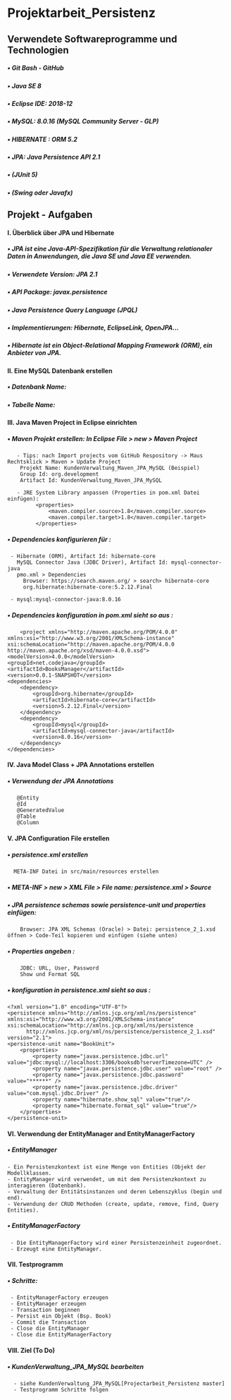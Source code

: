 # Projektarbeit_Persistenz
## Verwendete Softwareprogramme und Technologien 
##### •  Git Bash - GitHub
##### •  Java SE 8
##### •  Eclipse IDE: 2018-12
##### •  MySQL: 8.0.16 (MySQL Community Server - GLP)
##### •  HIBERNATE : ORM 5.2
##### •  JPA: Java Persistence API 2.1
##### •  (JUnit 5)
##### •  (Swing oder Javafx)
  
## Projekt - Aufgaben

#### I.	Überblick über JPA und Hibernate

##### •	JPA ist eine Java-API-Spezifikation für die Verwaltung relationaler Daten in Anwendungen, die Java SE und Java EE verwenden.
##### •	Verwendete Version: JPA 2.1
##### •	API Package: javax.persistence
##### •	Java Persistence Query Language (JPQL)
##### •	Implementierungen: Hibernate, EclipseLink, OpenJPA…
##### •	Hibernate ist ein Object-Relational Mapping Framework (ORM), ein Anbieter von  JPA.

#### II.	Eine MySQL Datenbank erstellen

##### •	Datenbank Name:
##### •	Tabelle Name:

#### III. Java Maven Project in Eclipse einrichten 
##### •	Maven Projekt erstellen: In Eclipse File > new > Maven Project
       - Tips: nach Import projects vom GitHub Respository -> Maus Rechtsklick > Maven > Update Project
	    Projekt Name: KundenVerwaltung_Maven_JPA_MySQL (Beispiel)
	    Group Id: org.development
	    Artifact Id: KundenVerwaltung_Maven_JPA_MySQL
	    
	   - JRE System Library anpassen (Properties in pom.xml Datei einfügen):
	         <properties>
		         <maven.compiler.source>1.8</maven.compiler.source>
		         <maven.compiler.target>1.8</maven.compiler.target>
	         </properties>
##### •	Dependencies konfigurieren für :
	 - Hibernate (ORM), Artifact Id: hibernate-core
	   MySQL Connector Java (JDBC Driver), Artifact Id: mysql-connector-java
	   pmo.xml > Dependencies
         Browser: https://search.maven.org/ > search> hibernate-core
         org.hibernate:hibernate-core:5.2.12.Final
         
     - mysql:mysql-connector-java:8.0.16
     
##### •	Dependencies konfiguration in pom.xml sieht so aus :
        <project xmlns="http://maven.apache.org/POM/4.0.0"
	xmlns:xsi="http://www.w3.org/2001/XMLSchema-instance"
	xsi:schemaLocation="http://maven.apache.org/POM/4.0.0 http://maven.apache.org/xsd/maven-4.0.0.xsd">
	<modelVersion>4.0.0</modelVersion>
	<groupId>net.codejava</groupId>
	<artifactId>BooksManager</artifactId>
	<version>0.0.1-SNAPSHOT</version>
	<dependencies>
		<dependency>
			<groupId>org.hibernate</groupId>
			<artifactId>hibernate-core</artifactId>
			<version>5.2.12.Final</version>
		</dependency>
		<dependency>
			<groupId>mysql</groupId>
			<artifactId>mysql-connector-java</artifactId>
			<version>8.0.16</version>
		</dependency>
	</dependencies>
</project>

#### IV. Java Model Class +  JPA Annotations erstellen
##### •	Verwendung der JPA Annotations
	   @Entity
	   @Id
	   @GeneratedValue
	   @Table
	   @Column

#### V.	JPA Configuration File erstellen
##### •	persistence.xml erstellen
      META-INF Datei in src/main/resources erstellen
##### •	META-INF > new > XML File > File name: persistence.xml > Source
##### • JPA persistence schemas sowie persistence-unit und properties einfügen:
        Browser: JPA XML Schemas (Oracle) > Datei: persistence_2_1.xsd öffnen > Code-Teil kopieren und einfügen (siehe unten)  
##### • Properties angeben :  
        JDBC: URL, User, Password
        Show und Format SQL  
##### • konfiguration in persistence.xml sieht so aus :    
 
    <?xml version="1.0" encoding="UTF-8"?>
    <persistence xmlns="http://xmlns.jcp.org/xml/ns/persistence"
	xmlns:xsi="http://www.w3.org/2001/XMLSchema-instance"
	xsi:schemaLocation="http://xmlns.jcp.org/xml/ns/persistence
          http://xmlns.jcp.org/xml/ns/persistence/persistence_2_1.xsd"
	version="2.1">
	<persistence-unit name="BookUnit">
		<properties>
			<property name="javax.persistence.jdbc.url" value="jdbc:mysql://localhost:3306/booksdb?serverTimezone=UTC" />
			<property name="javax.persistence.jdbc.user" value="root" />
			<property name="javax.persistence.jdbc.password" value="******" />
			<property name="javax.persistence.jdbc.driver" value="com.mysql.jdbc.Driver" />
            <property name="hibernate.show_sql" value="true"/>
            <property name="hibernate.format_sql" value="true"/>
		</properties>
	</persistence-unit>
</persistence>

#### VI. Verwendung der EntityManager and EntityManagerFactory
##### • EntityManager
    - Ein Persistenzkontext ist eine Menge von Entities (Objekt der Modellklassen.
    - EntityManager wird verwendet, um mit dem Persistenzkontext zu interagieren (Datenbank).
    - Verwaltung der Entitätsinstanzen und deren Lebenszyklus (begin und end).
    - Verwendung der CRUD Methoden (create, update, remove, find, Query Entities). 
    
##### • EntityManagerFactory
     - Die EntityManagerFactory wird einer Persistenzeinheit zugeordnet.
     - Erzeugt eine EntityManager.

#### VII. Testprogramm

##### • Schritte:
     - EntityManagerFactory erzeugen
     - EntityManager erzeugen 
     - Transaction beginnen 
     - Persist ein Objekt (Bsp. Book)
     - Commit die Transaction
     - Close die EntityManager
     - Close die EntityManagerFactory

#### VIII. Ziel (To Do)
##### • KundenVerwaltung_JPA_MySQL bearbeiten
      - siehe KundenVerwaltung_JPA_MySQL[Projectarbeit_Persistenz master]
      - Testprogramm Schritte folgen 




